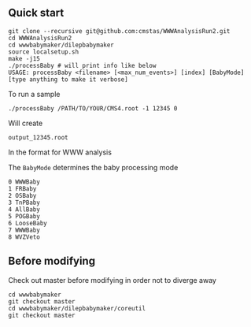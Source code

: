 
## Quick start

    git clone --recursive git@github.com:cmstas/WWWAnalysisRun2.git
    cd WWWAnalysisRun2
    cd wwwbabymaker/dilepbabymaker
    source localsetup.sh
    make -j15
    ./processBaby # will print info like below
    USAGE: processBaby <filename> [<max_num_events>] [index] [BabyMode] [type anything to make it verbose]

To run a sample

    ./processBaby /PATH/TO/YOUR/CMS4.root -1 12345 0

Will create

    output_12345.root

In the format for WWW analysis

The ```BabyMode``` determines the baby processing mode

    0 WWWBaby
    1 FRBaby
    2 OSBaby
    3 TnPBaby
    4 AllBaby
    5 POGBaby
    6 LooseBaby
    7 WWWBaby
    8 WVZVeto

## Before modifying

Check out master before modifying in order not to diverge away

    cd wwwbabymaker
    git checkout master
    cd wwwbabymaker/dilepbabymaker/coreutil
    git checkout master

